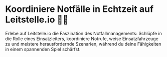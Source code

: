 # Koordiniere Notfälle in Echtzeit auf Leitstelle.io 👩‍🚒

Erlebe auf Leitstelle.io die Faszination des Notfallmanagements: Schlüpfe in die Rolle eines Einsatzleiters, koordiniere Notrufe, weise Einsatzfahrzeuge zu und meistere herausfordernde Szenarien, während du deine Fähigkeiten in einem spannenden Spiel schärfst.
